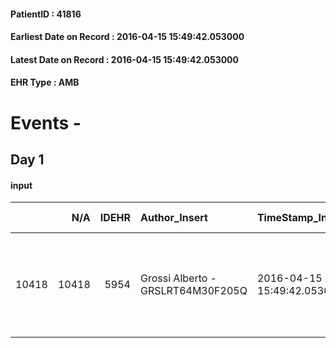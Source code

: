 
#### PatientID : 41816
#### Earliest Date on Record : 2016-04-15 15:49:42.053000
#### Latest Date on Record : 2016-04-15 15:49:42.053000
#### EHR Type : AMB

# Events - 

## Day 1

#### input
|       |    N/A |   IDEHR | Author_Insert                     | TimeStamp_Insert           | EHRType   |   PatientID |   IDDigitalSignDocument | persone_vicine   |   Unnamed: 0_x.1 |   IDANAMNESI_SOCIALE | Patient   | FamigliaAltro   | Paziente_T   | FamigliaAltro_T   |   Non_Rilevabile_x.1 | Note_Non_Rilevabile_x.1   | opt_Problemi   | chk_contr_sintomi   | opt_paziente_a   | opt_famiglia_a   | opt_adeguatezza   | opt_paziente_solo   | ds_note_con                                                                                        | opt_presente_assente   | Caregiver_principale   | opt_capacita     | ds_familiari_coinv     | opt_necessario   | opt_presente   | opt_risorse_ec   | opt_paziente_ad   | opt_caregiver_ad   | opt_inv_civile            | Needs     | Domestic partnership   | Fragility                    |
|------:|-------:|--------:|:----------------------------------|:---------------------------|:----------|------------:|------------------------:|:-----------------|-----------------:|---------------------:|:----------|:----------------|:-------------|:------------------|---------------------:|:--------------------------|:---------------|:--------------------|:-----------------|:-----------------|:------------------|:--------------------|:---------------------------------------------------------------------------------------------------|:-----------------------|:-----------------------|:-----------------|:-----------------------|:-----------------|:---------------|:-----------------|:------------------|:-------------------|:--------------------------|:----------|:-----------------------|:-----------------------------|
| 10418 |  10418 |    5954 | Grossi Alberto - GRSLRT64M30F205Q | 2016-04-15 15:49:42.053000 | AMB       |       41816 |                  336655 | N/A              |             3062 |                 1973 | Si#1      | Si#1            | No#0         | Si#1              |                    0 | NR                        | No#0           | controllo sintomi#0 | Congruenti#1     | Congruenti#1     | Si#1              | No#0                | Vive sola assitita da badante 24 ore, un figlio e tre nipoti collaborano attivamente all'assisteza | Presente#1             | nipote Teresa          | Incrementabile#1 | tre nipoti e un figlio | Si#1             | Si#1           | Adeguate#1       | Totale#2          | Totale#2           | in fase di accertamento#2 | Clinici#0 | Badante#1              | sovraccarico assistenziale#4 |


